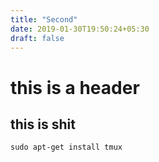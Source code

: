 ```yaml
---
title: "Second"
date: 2019-01-30T19:50:24+05:30
draft: false
---
```


# this is a header

## this is shit



``` 
sudo apt-get install tmux
```


